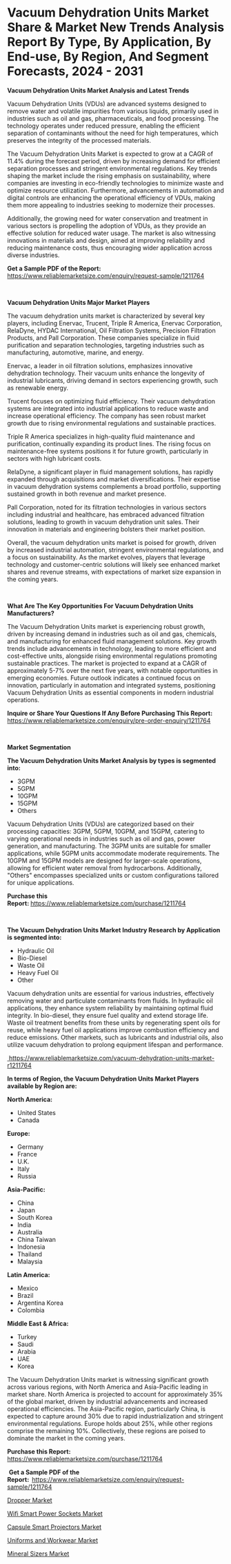 <p><h1>Vacuum Dehydration Units Market Share & Market New Trends Analysis Report By Type, By Application, By End-use, By Region, And Segment Forecasts, 2024 - 2031</h1></p><p><strong>Vacuum Dehydration Units Market Analysis and Latest Trends</strong></p>
<p><p>Vacuum Dehydration Units (VDUs) are advanced systems designed to remove water and volatile impurities from various liquids, primarily used in industries such as oil and gas, pharmaceuticals, and food processing. The technology operates under reduced pressure, enabling the efficient separation of contaminants without the need for high temperatures, which preserves the integrity of the processed materials.</p><p>The Vacuum Dehydration Units Market is expected to grow at a CAGR of 11.4% during the forecast period, driven by increasing demand for efficient separation processes and stringent environmental regulations. Key trends shaping the market include the rising emphasis on sustainability, where companies are investing in eco-friendly technologies to minimize waste and optimize resource utilization. Furthermore, advancements in automation and digital controls are enhancing the operational efficiency of VDUs, making them more appealing to industries seeking to modernize their processes.</p><p>Additionally, the growing need for water conservation and treatment in various sectors is propelling the adoption of VDUs, as they provide an effective solution for reduced water usage. The market is also witnessing innovations in materials and design, aimed at improving reliability and reducing maintenance costs, thus encouraging wider application across diverse industries.</p></p>
<p><strong>Get a Sample PDF of the Report:&nbsp;</strong> <a href="https://www.reliablemarketsize.com/enquiry/request-sample/1211764?utm_campaign=1169&utm_medium=2&utm_source=Github&utm_content=ia&utm_term=05102024&utm_id=vacuum-dehydration-units">https://www.reliablemarketsize.com/enquiry/request-sample/1211764</a></p>
<p>&nbsp;</p>
<p><strong>Vacuum Dehydration Units Major Market Players</strong></p>
<p><p>The vacuum dehydration units market is characterized by several key players, including Enervac, Trucent, Triple R America, Enervac Corporation, RelaDyne, HYDAC International, Oil Filtration Systems, Precision Filtration Products, and Pall Corporation. These companies specialize in fluid purification and separation technologies, targeting industries such as manufacturing, automotive, marine, and energy.</p><p>Enervac, a leader in oil filtration solutions, emphasizes innovative dehydration technology. Their vacuum units enhance the longevity of industrial lubricants, driving demand in sectors experiencing growth, such as renewable energy.</p><p>Trucent focuses on optimizing fluid efficiency. Their vacuum dehydration systems are integrated into industrial applications to reduce waste and increase operational efficiency. The company has seen robust market growth due to rising environmental regulations and sustainable practices.</p><p>Triple R America specializes in high-quality fluid maintenance and purification, continually expanding its product lines. The rising focus on maintenance-free systems positions it for future growth, particularly in sectors with high lubricant costs.</p><p>RelaDyne, a significant player in fluid management solutions, has rapidly expanded through acquisitions and market diversifications. Their expertise in vacuum dehydration systems complements a broad portfolio, supporting sustained growth in both revenue and market presence.</p><p>Pall Corporation, noted for its filtration technologies in various sectors including industrial and healthcare, has embraced advanced filtration solutions, leading to growth in vacuum dehydration unit sales. Their innovation in materials and engineering bolsters their market position.</p><p>Overall, the vacuum dehydration units market is poised for growth, driven by increased industrial automation, stringent environmental regulations, and a focus on sustainability. As the market evolves, players that leverage technology and customer-centric solutions will likely see enhanced market shares and revenue streams, with expectations of market size expansion in the coming years.</p></p>
<p>&nbsp;</p>
<p><strong>What Are The Key Opportunities For Vacuum Dehydration Units Manufacturers?</strong></p>
<p><p>The Vacuum Dehydration Units market is experiencing robust growth, driven by increasing demand in industries such as oil and gas, chemicals, and manufacturing for enhanced fluid management solutions. Key growth trends include advancements in technology, leading to more efficient and cost-effective units, alongside rising environmental regulations promoting sustainable practices. The market is projected to expand at a CAGR of approximately 5-7% over the next five years, with notable opportunities in emerging economies. Future outlook indicates a continued focus on innovation, particularly in automation and integrated systems, positioning Vacuum Dehydration Units as essential components in modern industrial operations.</p></p>
<p><strong>Inquire or Share Your Questions If Any Before Purchasing This Report:</strong> <a href="https://www.reliablemarketsize.com/enquiry/pre-order-enquiry/1211764?utm_campaign=1169&utm_medium=2&utm_source=Github&utm_content=ia&utm_term=05102024&utm_id=vacuum-dehydration-units">https://www.reliablemarketsize.com/enquiry/pre-order-enquiry/1211764</a></p>
<p>&nbsp;</p>
<p><strong>Market Segmentation</strong></p>
<p><strong>The Vacuum Dehydration Units Market Analysis by types is segmented into:</strong></p>
<p><ul><li>3GPM</li><li>5GPM</li><li>10GPM</li><li>15GPM</li><li>Others</li></ul></p>
<p><p>Vacuum Dehydration Units (VDUs) are categorized based on their processing capacities: 3GPM, 5GPM, 10GPM, and 15GPM, catering to varying operational needs in industries such as oil and gas, power generation, and manufacturing. The 3GPM units are suitable for smaller applications, while 5GPM units accommodate moderate requirements. The 10GPM and 15GPM models are designed for larger-scale operations, allowing for efficient water removal from hydrocarbons. Additionally, "Others" encompasses specialized units or custom configurations tailored for unique applications.</p></p>
<p><strong>Purchase this Report:&nbsp;</strong><a href="https://www.reliablemarketsize.com/purchase/1211764?utm_campaign=1169&utm_medium=2&utm_source=Github&utm_content=ia&utm_term=05102024&utm_id=vacuum-dehydration-units">https://www.reliablemarketsize.com/purchase/1211764</a></p>
<p>&nbsp;</p>
<p><strong>The Vacuum Dehydration Units Market Industry Research by Application is segmented into:</strong></p>
<p><ul><li>Hydraulic Oil</li><li>Bio-Diesel</li><li>Waste Oil</li><li>Heavy Fuel Oil</li><li>Other</li></ul></p>
<p><p>Vacuum dehydration units are essential for various industries, effectively removing water and particulate contaminants from fluids. In hydraulic oil applications, they enhance system reliability by maintaining optimal fluid integrity. In bio-diesel, they ensure fuel quality and extend storage life. Waste oil treatment benefits from these units by regenerating spent oils for reuse, while heavy fuel oil applications improve combustion efficiency and reduce emissions. Other markets, such as lubricants and industrial oils, also utilize vacuum dehydration to prolong equipment lifespan and performance.</p></p>
<p><a href="https://www.reliablemarketsize.com/vacuum-dehydration-units-market-r1211764?utm_campaign=1169&utm_medium=2&utm_source=Github&utm_content=ia&utm_term=05102024&utm_id=vacuum-dehydration-units">&nbsp;https://www.reliablemarketsize.com/vacuum-dehydration-units-market-r1211764</a></p>
<p><strong>In terms of Region, the Vacuum Dehydration Units Market Players available by Region are:</strong></p>
<p>
    <p> <strong> North America: </strong>
        <ul>
            <li>United States</li>
            <li>Canada</li>
        </ul>
        </p> 
    <p> <strong> Europe: </strong>
        <ul>
            <li>Germany</li>
            <li>France</li>
            <li>U.K.</li>
            <li>Italy</li>
            <li>Russia</li>
        </ul>
        </p> 
    <p> <strong> Asia-Pacific: </strong>
        <ul>
            <li>China</li>
            <li>Japan</li>
            <li>South Korea</li>
            <li>India</li>
            <li>Australia</li>
            <li>China Taiwan</li>
            <li>Indonesia</li>
            <li>Thailand</li>
            <li>Malaysia</li>
        </ul>
        </p> 
    <p> <strong> Latin America: </strong>
        <ul>
            <li>Mexico</li>
            <li>Brazil</li>
            <li>Argentina Korea</li>
            <li>Colombia</li>
        </ul>
        </p> 
    <p> <strong> Middle East & Africa: </strong>
        <ul>
            <li>Turkey</li>
            <li>Saudi</li>
            <li>Arabia</li>
            <li>UAE</li>
            <li>Korea</li>
        </ul>
    </p>
    </p>
<p><p>The Vacuum Dehydration Units market is witnessing significant growth across various regions, with North America and Asia-Pacific leading in market share. North America is projected to account for approximately 35% of the global market, driven by industrial advancements and increased operational efficiencies. The Asia-Pacific region, particularly China, is expected to capture around 30% due to rapid industrialization and stringent environmental regulations. Europe holds about 25%, while other regions comprise the remaining 10%. Collectively, these regions are poised to dominate the market in the coming years.</p></p>
<p><strong>Purchase this Report: </strong><a href="https://www.reliablemarketsize.com/purchase/1211764?utm_campaign=1169&utm_medium=2&utm_source=Github&utm_content=ia&utm_term=05102024&utm_id=vacuum-dehydration-units">https://www.reliablemarketsize.com/purchase/1211764</a></p>
<p>&nbsp;<strong>Get a Sample PDF of the Report:&nbsp;&nbsp;</strong><a href="https://www.reliablemarketsize.com/enquiry/request-sample/1211764?utm_campaign=1169&utm_medium=2&utm_source=Github&utm_content=ia&utm_term=05102024&utm_id=vacuum-dehydration-units">https://www.reliablemarketsize.com/enquiry/request-sample/1211764</a></p>
<p><strong></strong></p>
<p><p><a href="https://www.linkedin.com/pulse/regulatory-landscape-its-influence-global-dropper-market-dynamics-yyagc?utm_campaign=1169&utm_medium=2&utm_source=Github&utm_content=ia&utm_term=05102024&utm_id=vacuum-dehydration-units">Dropper Market</a></p><p><a href="https://issuu.com/reportprime-2/docs/wifi-smart-power-sockets-market-siz_baa61e5ebb1f5e?utm_campaign=1169&utm_medium=2&utm_source=Github&utm_content=ia&utm_term=05102024&utm_id=vacuum-dehydration-units">Wifi Smart Power Sockets Market</a></p><p><a href="https://issuu.com/reportprime-2/docs/capsule-smart-projectors-market-siz_69369c154a0a31?utm_campaign=1169&utm_medium=2&utm_source=Github&utm_content=ia&utm_term=05102024&utm_id=vacuum-dehydration-units">Capsule Smart Projectors Market</a></p><p><a href="https://www.linkedin.com/pulse/global-uniforms-workwear-market-focus-application-end-use-industry-zkj0c?utm_campaign=1169&utm_medium=2&utm_source=Github&utm_content=ia&utm_term=05102024&utm_id=vacuum-dehydration-units">Uniforms and Workwear Market</a></p><p><a href="https://www.linkedin.com/pulse/emerging-mineral-sizers-market-opportunities-analysis-piwle?utm_campaign=1169&utm_medium=2&utm_source=Github&utm_content=ia&utm_term=05102024&utm_id=vacuum-dehydration-units">Mineral Sizers Market</a></p></p>